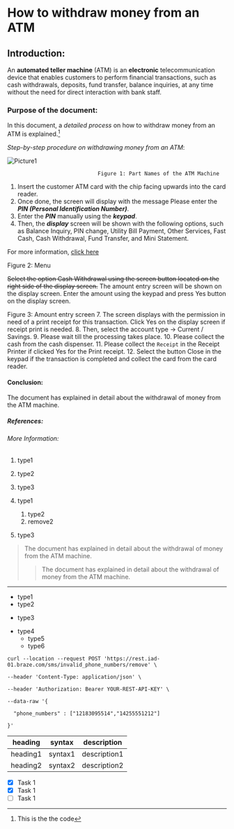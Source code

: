 # How to withdraw money from an ATM
## Introduction:
An **automated teller machine** (ATM) is an __electronic__ telecommunication device that enables customers to perform financial transactions, such as cash withdrawals, deposits, fund transfer, balance inquiries, at any time without the need for direct interaction with bank staff.
### Purpose of the document:
In this document, a _detailed process_ on how to withdraw money from an ATM is explained.[^1]
[^1]:This is the the code

*Step-by-step procedure on withdrawing money from an ATM*:

 ![Picture1](https://github.com/CynthiaPaulraj/Test-Project/assets/106270841/044607c6-d6dc-401e-96dd-7713d4747138)

                                 Figure 1: Part Names of the ATM Machine

1. Insert the customer ATM card with the chip facing upwards into the card reader.
2. Once done, the screen will display with the message Please enter the ***PIN (Personal Identification Number)***.
3. Enter the ___PIN___ manually using the **_keypad_**.
4. Then, the __*display*__ screen will be shown with the following options, such as Balance Inquiry, PIN change, Utility Bill Payment, Other Services, Fast Cash, Cash Withdrawal, Fund Transfer, and Mini Statement.

For more information, [click here](https://api.slack.com/apis/connections/events-api)	 

Figure 2: Menu 

~~Select the option Cash Withdrawal using the screen button located on the right side of the display screen.~~
The amount entry screen will be shown on the display screen. Enter the amount using the keypad and press Yes button on the display screen.

 
Figure 3: Amount entry screen
7.	The screen displays with the permission in need of a print receipt for this transaction. Click Yes on the display screen if receipt print is needed.
8.	Then, select the account type -> Current / Savings.
9.	Please wait till the processing takes place.
10.	Please collect the cash from the cash dispenser.
11.	Please collect the `Receipt` in the Receipt Printer if clicked Yes for the Print receipt.
12.	Select the button Close in the keypad if the transaction is completed and collect the card from the card reader.
#### Conclusion:
The document has explained in detail about the withdrawal of money from the ATM machine.
##### References:
###### More Information:
1. type1
1. type2
1. type3

1. type1
     1. type2
     2. remove2
1. type3
> The document has explained in detail about the withdrawal of money from the ATM machine.
> 
>> The document has explained in detail about the withdrawal of money from the ATM machine.
--------------------------------------------------------------------------------------------
- type1
- type2
* type3
+ type4
   - type5
   - type6

`curl --location --request POST 'https://rest.iad-01.braze.com/sms/invalid_phone_numbers/remove' \ `

```
--header 'Content-Type: application/json' \

--header 'Authorization: Bearer YOUR-REST-API-KEY' \

--data-raw '{

  "phone_numbers" : ["12183095514","14255551212"]

}'
```

| heading | syntax | description |
| ------ | ------| ------------- |
| heading1 | syntax1 | description1 |
| heading2 | syntax2 | description2 |

- [x] Task 1
- [x] Task 1
- [ ] Task 1
